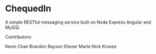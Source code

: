 # ChequedIn
A simple RESTful messaging service built on Node Express Angular and MySQL 

Contributors:

Kevin Chan
Brandon Rayson
Eliezer Marte
Nick Kroeze

